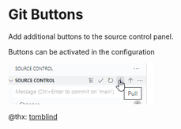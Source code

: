 # Git Buttons

Add additional buttons to the source control panel.

Buttons can be activated in the configuration

![](examples/preview.png)


@thx: [tomblind](https://github.com/tomblind/scm-buttons-vscode)
